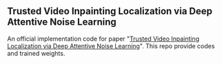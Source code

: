## Trusted Video Inpainting Localization via Deep Attentive Noise Learning
An official implementation code for paper "[Trusted Video Inpainting Localization via Deep Attentive Noise Learning]([https://doi.org/10.1109/TDSC.2025.3595960])". This repo provide codes and trained weights.
